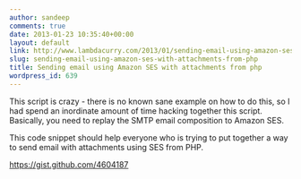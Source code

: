 ```yaml
---
author: sandeep
comments: true
date: 2013-01-23 10:35:40+00:00
layout: default
link: http://www.lambdacurry.com/2013/01/sending-email-using-amazon-ses-with-attachments-from-php/
slug: sending-email-using-amazon-ses-with-attachments-from-php
title: Sending email using Amazon SES with attachments from php
wordpress_id: 639
---
```


This script is crazy - there is no known sane example on how to do this, so I had spend an inordinate amount of time hacking together this script. Basically, you need to replay the SMTP email composition to Amazon SES.

This code snippet should help everyone who is trying to put together a way to send email with attachments using SES from PHP.

https://gist.github.com/4604187
